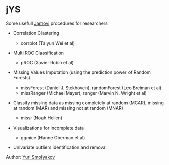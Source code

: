 jYS
=============
Some usefull [Jamovi](https://www.jamovi.org/) procedures for researchers

- Correlation Clastering
  - corrplot (Taiyun Wei et al)

- Multi ROC Classification
  - pROC (Xavier Robin et al)

- Missing Values Imputation (using the prediction power of Random Forests)
  - missForest (Daniel J. Stekhoven), randomForest (Leo Breiman et al)
  - missRanger (Michael Mayer), ranger (Marvin N. Wright et al)

- Classify missing data as missing completely at random (MCAR), missing at random (MAR) and missing not at random (MNAR)
  - missr (Noah Hellen)

- Visualizations for incomplete data
  - ggmice (Hanne Oberman et al)

- Univariate outliers identification and removal

Author: [Yuri Smolyakov](https://t.me/jYSmol)
